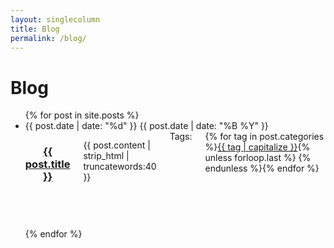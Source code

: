 ```yaml
---
layout: singlecolumn
title: Blog
permalink: /blog/
---
```


<h1>Blog</h1>


  <ul class="post-list">
    {% for post in site.posts %}
      <li>        
        <article class="notepad-index-post post row">
            <div class="small-12 medium-3 large-2 columns datetime">
                <span class="notepad-post-meta">
                    <time datetime="{{ post.date | date_to_xmlschema }}">
                        <span class="day">
                            {{ post.date | date: "%d" }}
                        </span>
                        <span class="month-year">
                            {{ post.date | date: "%B %Y" }}
                        </span>
                    </time>
                </span>
            </div>
            <div class="small-12 medium-9 large-10 columns">
                <header class="notepad-post-header">
                    <h3 class="notepad-post-title">
                        <a href="{{ site.url }}{{ post.url }}">
                            {{ post.title }}
                        </a>
                    </h3>
                </header>
                <section class="notepad-post-excerpt">
                    <p>{{ post.content | strip_html | truncatewords:40 }}</p>
                </section>
                Tags:
                <div class="notepad-index-post-tags">
                  {% for tag in post.categories %}<a href="{{ site.url }}/categories/index.html#{{ post.categories | cgi_encode }}" title="Other posts from the {{ tag | capitalize }} category">{{ tag | capitalize }}</a>{% unless forloop.last %}&nbsp;{% endunless %}{% endfor %}                  
                </div>            
            </div>
        </article>
      </li>
    {% endfor %}
  </ul>



<!-- <div class="home">

  <h1 class="page-heading">Posts</h1>

  <ul class="post-list">
    {% for post in site.posts %}
      <li>
        <span class="post-meta">{{ post.date | date: "%b %-d, %Y" }}</span>

        <h2>
          <a class="post-link" href="{{ post.url | prepend: site.baseurl }}">{{ post.title }}</a>
        </h2>
      </li>
    {% endfor %}
  </ul>

  hello :)

  <ul class="docs-list">
    {% for docs in site.docs %}
      <li>
        <span class="post-meta">{{ docs.date | date: "%b %-d, %Y" }}</span>

        <h2>
          <a class="post-link" href="{{ docs.url | prepend: site.baseurl }}">{{ docs.title }}</a>
        </h2>
      </li>
    {% endfor %}
  </ul>  

  <p class="rss-subscribe">subscribe <a href="{{ "/feed.xml" | prepend: site.baseurl }}">via RSS</a></p>

</div>
 -->